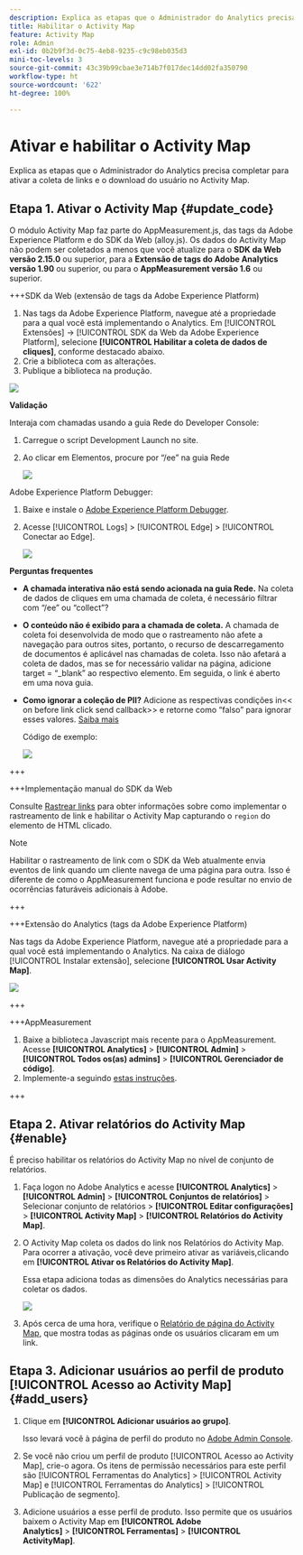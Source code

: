 ```yaml
---
description: Explica as etapas que o Administrador do Analytics precisa completar para ativar a coleta de links e o download do usuário no Activity Map.
title: Habilitar o Activity Map
feature: Activity Map
role: Admin
exl-id: 0b2b9f3d-0c75-4eb8-9235-c9c98eb035d3
mini-toc-levels: 3
source-git-commit: 43c39b99cbae3e714b7f017dec14dd02fa350790
workflow-type: ht
source-wordcount: '622'
ht-degree: 100%

---
```



# Ativar e habilitar o Activity Map

Explica as etapas que o Administrador do Analytics precisa completar para ativar a coleta de links e o download do usuário no Activity Map.

## Etapa 1. Ativar o Activity Map {#update_code}

O módulo Activity Map faz parte do AppMeasurement.js, das tags da Adobe Experience Platform e do SDK da Web (alloy.js). Os dados do Activity Map não podem ser coletados a menos que você atualize para o **SDK da Web versão 2.15.0** ou superior, para a **Extensão de tags do Adobe Analytics versão 1.90** ou superior, ou para o **AppMeasurement versão 1.6** ou superior.

+++SDK da Web (extensão de tags da Adobe Experience Platform)

1. Nas tags da Adobe Experience Platform, navegue até a propriedade para a qual você está implementando o Analytics. Em [!UICONTROL Extensões] -> [!UICONTROL SDK da Web da Adobe Experience Platform], selecione **[!UICONTROL Habilitar a coleta de dados de cliques]**, conforme destacado abaixo.
1. Crie a biblioteca com as alterações.
1. Publique a biblioteca na produção.

![](assets/web_sdk.png)

**Validação**

Interaja com chamadas usando a guia Rede do Developer Console:

1. Carregue o script Development Launch no site.
1. Ao clicar em Elementos, procure por “/ee” na guia Rede

   ![](assets/validation1.png)

Adobe Experience Platform Debugger:

1. Baixe e instale o [Adobe Experience Platform Debugger](https://chromewebstore.google.com/detail/adobe-experience-platform/bfnnokhpnncpkdmbokanobigaccjkpob).
1. Acesse [!UICONTROL Logs] > [!UICONTROL Edge] > [!UICONTROL Conectar ao Edge].

   ![](assets/validation2.jpg)

**Perguntas frequentes**

* **A chamada interativa não está sendo acionada na guia Rede.**
Na coleta de dados de cliques em uma chamada de coleta, é necessário filtrar com “/ee” ou “collect”?

* **O conteúdo não é exibido para a chamada de coleta.**
A chamada de coleta foi desenvolvida de modo que o rastreamento não afete a navegação para outros sites, portanto, o recurso de descarregamento de documentos é aplicável nas chamadas de coleta. Isso não afetará a coleta de dados, mas se for necessário validar na página, adicione target = “_blank” ao respectivo elemento. Em seguida, o link é aberto em uma nova guia.

* **Como ignorar a coleção de PII?**
Adicione as respectivas condições in&lt;&lt; on before link click send callback>> e retorne como “falso” para ignorar esses valores. [Saiba mais](https://experienceleague.adobe.com/docs/experience-platform/edge/fundamentals/configuring-the-sdk.html?lang=pt-BR)

  Código de exemplo:

  ![](assets/sample-code.png)

+++

+++Implementação manual do SDK da Web

Consulte [Rastrear links](https://experienceleague.adobe.com/docs/experience-platform/edge/data-collection/track-links.html) para obter informações sobre como implementar o rastreamento de link e habilitar o Activity Map capturando o `region` do elemento de HTML clicado.

>[!NOTE]
>
>Habilitar o rastreamento de link com o SDK da Web atualmente envia eventos de link quando um cliente navega de uma página para outra. Isso é diferente de como o AppMeasurement funciona e pode resultar no envio de ocorrências faturáveis adicionais à Adobe.

+++

+++Extensão do Analytics (tags da Adobe Experience Platform)

Nas tags da Adobe Experience Platform, navegue até a propriedade para a qual você está implementando o Analytics. Na caixa de diálogo [!UICONTROL Instalar extensão], selecione **[!UICONTROL Usar Activity Map]**.

![](assets/aa_extension.png)

+++

+++AppMeasurement

1. Baixe a biblioteca Javascript mais recente para o AppMeasurement.
Acesse **[!UICONTROL Analytics]** > **[!UICONTROL Admin]** > **[!UICONTROL Todos os(as) admins]** > **[!UICONTROL Gerenciador de código]**.
1. Implemente-a seguindo [estas instruções](https://experienceleague.adobe.com/docs/analytics/implementation/js/overview.html?lang=pt-BR).

+++

## Etapa 2. Ativar relatórios do Activity Map {#enable}

É preciso habilitar os relatórios do Activity Map no nível de conjunto de relatórios.

1. Faça logon no Adobe Analytics e acesse  **[!UICONTROL Analytics]** > **[!UICONTROL Admin]** > **[!UICONTROL Conjuntos de relatórios]** > Selecionar conjunto de relatórios > **[!UICONTROL Editar configurações]** > **[!UICONTROL Activity Map]** > **[!UICONTROL Relatórios do Activity Map]**.

1. O Activity Map coleta os dados do link nos Relatórios do Activity Map. Para ocorrer a ativação, você deve primeiro ativar as variáveis, &#x200B;&#x200B;clicando em **[!UICONTROL Ativar os Relatórios do Activity Map]**.

   Essa etapa adiciona todas as dimensões do Analytics necessárias para coletar os dados.

   ![](assets/enable.png)

1. Após cerca de uma hora, verifique o [Relatório de página do Activity Map](/help/analyze/activity-map/activitymap-reporting-analytics.md), que mostra todas as páginas onde os usuários clicaram em um link.

## Etapa 3. Adicionar usuários ao perfil de produto [!UICONTROL Acesso ao Activity Map] {#add_users}

1. Clique em **[!UICONTROL Adicionar usuários ao grupo]**.

   Isso levará você à página de perfil do produto no [Adobe Admin Console](https://adminconsole.adobe.com/E2F05B3B52F54D2E0A490D44@AdobeOrg/overview).

1. Se você não criou um perfil de produto [!UICONTROL Acesso ao Activity Map], crie-o agora. Os itens de permissão necessários para este perfil são [!UICONTROL Ferramentas do Analytics] > [!UICONTROL Activity Map] e [!UICONTROL Ferramentas do Analytics] > [!UICONTROL Publicação de segmento].

1. Adicione usuários a esse perfil de produto. Isso permite que os usuários baixem o Activity Map em **[!UICONTROL Adobe Analytics]** > **[!UICONTROL Ferramentas]** > **[!UICONTROL ActivityMap]**.

